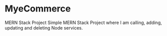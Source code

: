 # MyeCommerce
MERN Stack Project 
Simple MERN Stack Project where I am calling, adding, updating and deleting Node services. 
